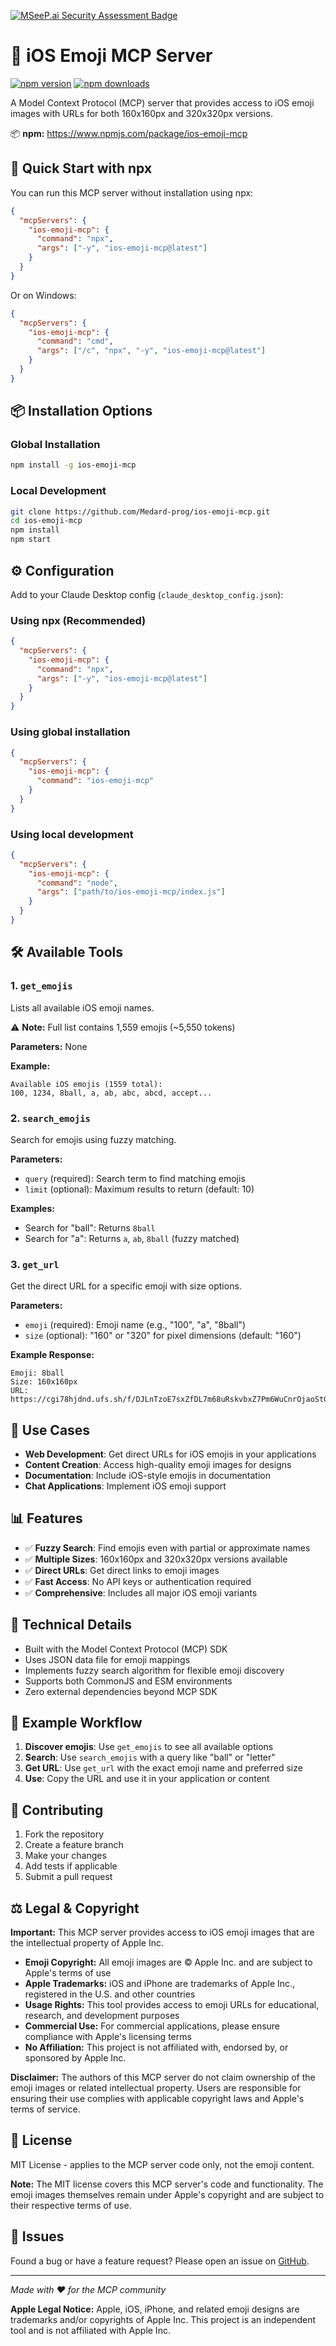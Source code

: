 [![MSeeP.ai Security Assessment Badge](https://mseep.net/pr/medard-prog-ios-emoji-mcp-badge.png)](https://mseep.ai/app/medard-prog-ios-emoji-mcp)

# 📱 iOS Emoji MCP Server

[![npm version](https://badge.fury.io/js/ios-emoji-mcp.svg)](https://www.npmjs.com/package/ios-emoji-mcp)
[![npm downloads](https://img.shields.io/npm/dm/ios-emoji-mcp.svg)](https://www.npmjs.com/package/ios-emoji-mcp)

A Model Context Protocol (MCP) server that provides access to iOS emoji images with URLs for both 160x160px and 320x320px versions.

📦 **npm:** https://www.npmjs.com/package/ios-emoji-mcp

## 🚀 Quick Start with npx

You can run this MCP server without installation using npx:

```json
{
  "mcpServers": {
    "ios-emoji-mcp": {
      "command": "npx",
      "args": ["-y", "ios-emoji-mcp@latest"]
    }
  }
}
```

Or on Windows:

```json
{
  "mcpServers": {
    "ios-emoji-mcp": {
      "command": "cmd",
      "args": ["/c", "npx", "-y", "ios-emoji-mcp@latest"]
    }
  }
}
```

## 📦 Installation Options

### Global Installation
```bash
npm install -g ios-emoji-mcp
```

### Local Development
```bash
git clone https://github.com/Medard-prog/ios-emoji-mcp.git
cd ios-emoji-mcp
npm install
npm start
```

## ⚙️ Configuration

Add to your Claude Desktop config (`claude_desktop_config.json`):

### Using npx (Recommended)
```json
{
  "mcpServers": {
    "ios-emoji-mcp": {
      "command": "npx",
      "args": ["-y", "ios-emoji-mcp@latest"]
    }
  }
}
```

### Using global installation
```json
{
  "mcpServers": {
    "ios-emoji-mcp": {
      "command": "ios-emoji-mcp"
    }
  }
}
```

### Using local development
```json
{
  "mcpServers": {
    "ios-emoji-mcp": {
      "command": "node",
      "args": ["path/to/ios-emoji-mcp/index.js"]
    }
  }
}
```

## 🛠️ Available Tools

### 1. `get_emojis`
Lists all available iOS emoji names.

⚠️ **Note:** Full list contains 1,559 emojis (~5,550 tokens)

**Parameters:** None

**Example:**
```
Available iOS emojis (1559 total):
100, 1234, 8ball, a, ab, abc, abcd, accept...
```

### 2. `search_emojis`
Search for emojis using fuzzy matching.

**Parameters:**
- `query` (required): Search term to find matching emojis
- `limit` (optional): Maximum results to return (default: 10)

**Examples:**
- Search for "ball": Returns `8ball`
- Search for "a": Returns `a`, `ab`, `8ball` (fuzzy matched)

### 3. `get_url`
Get the direct URL for a specific emoji with size options.

**Parameters:**
- `emoji` (required): Emoji name (e.g., "100", "a", "8ball")
- `size` (optional): "160" or "320" for pixel dimensions (default: "160")

**Example Response:**
```
Emoji: 8ball
Size: 160x160px
URL: https://cgi78hjdnd.ufs.sh/f/DJLnTzoE7sxZfDL7m68uRskvbxZ7Pm6WuCnrOjaoStGEylcI
```

## 🎯 Use Cases

- **Web Development**: Get direct URLs for iOS emojis in your applications
- **Content Creation**: Access high-quality emoji images for designs
- **Documentation**: Include iOS-style emojis in documentation
- **Chat Applications**: Implement iOS emoji support

## 📊 Features

- ✅ **Fuzzy Search**: Find emojis even with partial or approximate names
- ✅ **Multiple Sizes**: 160x160px and 320x320px versions available
- ✅ **Direct URLs**: Get direct links to emoji images
- ✅ **Fast Access**: No API keys or authentication required
- ✅ **Comprehensive**: Includes all major iOS emoji variants

## 🔧 Technical Details

- Built with the Model Context Protocol (MCP) SDK
- Uses JSON data file for emoji mappings
- Implements fuzzy search algorithm for flexible emoji discovery
- Supports both CommonJS and ESM environments
- Zero external dependencies beyond MCP SDK

## 📝 Example Workflow

1. **Discover emojis**: Use `get_emojis` to see all available options
2. **Search**: Use `search_emojis` with a query like "ball" or "letter"
3. **Get URL**: Use `get_url` with the exact emoji name and preferred size
4. **Use**: Copy the URL and use it in your application or content

## 🤝 Contributing

1. Fork the repository
2. Create a feature branch
3. Make your changes
4. Add tests if applicable
5. Submit a pull request

## ⚖️ Legal & Copyright

**Important:** This MCP server provides access to iOS emoji images that are the intellectual property of Apple Inc.

- **Emoji Copyright:** All emoji images are © Apple Inc. and are subject to Apple's terms of use
- **Apple Trademarks:** iOS and iPhone are trademarks of Apple Inc., registered in the U.S. and other countries
- **Usage Rights:** This tool provides access to emoji URLs for educational, research, and development purposes
- **Commercial Use:** For commercial applications, please ensure compliance with Apple's licensing terms
- **No Affiliation:** This project is not affiliated with, endorsed by, or sponsored by Apple Inc.

**Disclaimer:** The authors of this MCP server do not claim ownership of the emoji images or related intellectual property. Users are responsible for ensuring their use complies with applicable copyright laws and Apple's terms of service.

## 📄 License

MIT License - applies to the MCP server code only, not the emoji content.

**Note:** The MIT license covers this MCP server's code and functionality. The emoji images themselves remain under Apple's copyright and are subject to their respective terms of use.

## 🐛 Issues

Found a bug or have a feature request? Please open an issue on [GitHub](https://github.com/Medard-prog/ios-emoji-mcp/issues).

---

*Made with ❤️ for the MCP community*

**Apple Legal Notice:** Apple, iOS, iPhone, and related emoji designs are trademarks and/or copyrights of Apple Inc. This project is an independent tool and is not affiliated with Apple Inc.